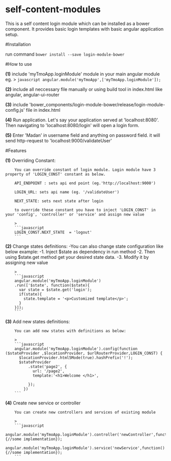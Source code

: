 # self-content-modules
This is a self content login module which can be installed as a bower component. 
It provides basic login templates with basic angular application setup.

#Installation

run command `bower install --save login-module-bower`

#How to use

**(1)** include 'myTmoApp.loginModule' module in your main angular module
		eg. 
		>
		```javascript
		angular.module('myTmoApp',['myTmoApp.loginModule']);
		```
		
**(2)** include all neccessary file manually or using build tool in index.html like angular, angular-ui-router	
	
**(3)** include 'bower_components/login-module-bower/release/login-module-config.js' file in index.html

**(4)** Run application. Let's say your application served at 'localhost:8080'. Then navigating to 'localhost:8080/login'
		will open a login form. 

**(5)** Enter 'Madan' in username field and anything on password field. it will send http-request to 'localhost:9000/validateUser'

#Features

**(1)** Overriding Constant:

		You can override constant of login module. Login module have 3 property of 'LOGIN_CONST' constant as below.
		
		API_ENDPOINT : sets api end point (eg.'http://localhost:9000')
		
		LOGIN_URL: sets api name (eg. '/validateUser')
		
		NEXT_STATE: sets next state after login
		
		to override these constant you have to inject 'LOGIN_CONST' in your 'config', 'controller' or 'service' and assign new value
		
		>
		```javascript
		LOGIN_CONST.NEXT_STATE  = 'logout'
		```
		
		
**(2)** Change states definitions:
		-You can also change state configuration like below example:
		-1. Inject $state as dependency in run method
		-2. Then using $state.get method get your desired state data.
		-3. Modify it by assigning new value
		
		>
		```javascript
		angular.module('myTmoApp.loginModule')
		.run(['$state', function($state){
		  var state = $state.get('login');
		  if(state){
			state.template = '<p>Customized template</p>';
		  }
		}]);
		```

**(3)** Add new states definitions:		
		
		You can add new states with definitions as below:
		
		>
		```javascript
		angular.module('myTmoApp.loginModule').config(function ($stateProvider ,$locationProvider, $urlRouterProvider,LOGIN_CONST) {
		  $locationProvider.html5Mode(true).hashPrefix('!');
		  $stateProvider
			  .state('page2', {
				url: '/page2',
				template:'<h1>Welcome </h1>',
				
			  });
			})
		```
		
**(4)** Create new service or controller 

		You can create new controllers and services of existing module
		
		>
		```javascript
		angular.module('myTmoApp.loginModule').controller('newController',function(){//some implementation});
		angular.module('myTmoApp.loginModule').service('newService',function(){//some implementation});
		```